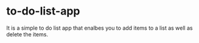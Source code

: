 # to-do-list-app
It is a simple to do list app that enalbes you to add items to a list as well as delete the items.
